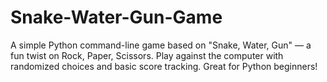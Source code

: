 # Snake-Water-Gun-Game
A simple Python command-line game based on "Snake, Water, Gun" — a fun twist on Rock, Paper, Scissors. Play against the computer with randomized choices and basic score tracking. Great for Python beginners!
